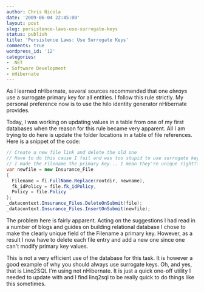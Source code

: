 ```yaml
---
author: Chris Nicola
date: '2009-06-04 22:45:00'
layout: post
slug: persistence-laws-use-surrogate-keys
status: publish
title: 'Persistence Laws: Use Surrogate Keys'
comments: true
wordpress_id: '12'
categories:
- .NET
- Software Development
- nHibernate
---
```


As I learned nHibernate, several sources recommended that one _always_ use a surrogate primary key for all entities.  I follow this rule strictly. My personal preference now is to use the hilo identity generator nHibernate provides.

Today, I was working on updating values in a table from one of my first databases when the reason for this rule became very apparent.  All I am trying to do here is update the folder locations in a table of file references.  Here is a snippet of the code:

```csharp
// Create a new file link and delete the old one
// Have to do this cause I fail and was too stupid to use surrogate keys
// I made the Filename the primary key... I mean they're unique right???
var newfile = new Insurance_File
{
  Filename = fi.FullName.Replace(rootdir, newname),
  fk_idPolicy = file.fk_idPolicy,
  Policy = file.Policy
};
_datacontext.Insurance_Files.DeleteOnSubmit(file);
_datacontext.Insurance_Files.InsertOnSubmit(newfile);
```

The problem here is fairly apparent.  Acting on the suggestions I had read in a number of blogs and guides on building relational database I chose to make the clearly unique field of the Filename a primary key.  However, as a result I now have to delete each file entry and add a new one since one can't modify primary key values.

This is not a very efficient use of the database for this task.  It is however a good example of why you should always use surrogate keys. Oh, and yes, that is Linq2SQL I'm using not nHibernate. It is just a quick one-off utility I needed to update with and I find linq2sql to be really quick to do things like this sometimes.
